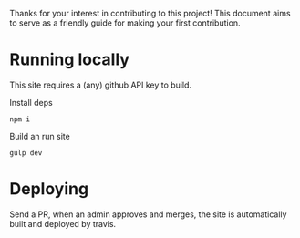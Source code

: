 Thanks for your interest in contributing to this project! This document aims to serve as a friendly guide for making your first contribution.

# Running locally

This site requires a (any) github API key to build.

Install deps
```
npm i
```

Build an run site
```
gulp dev
```

# Deploying

Send a PR, when an admin approves and merges, the site is automatically built and deployed by travis.
